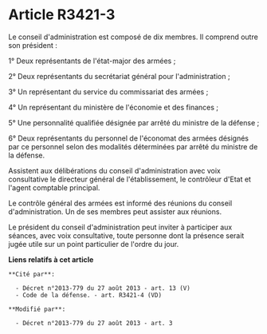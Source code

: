 # Article R3421-3

Le conseil d'administration est composé de dix membres. Il comprend outre son président : 

1° Deux représentants de l'état-major des armées ; 

2° Deux représentants du secrétariat général pour l'administration ; 

3° Un représentant du service du commissariat des armées ; 

4° Un représentant du ministère de l'économie et des finances ; 

5° Une personnalité qualifiée désignée par arrêté du ministre de la défense ; 

6° Deux représentants du personnel de l'économat des armées désignés par ce personnel selon des modalités déterminées par
arrêté du ministre de la défense. 

Assistent aux délibérations du conseil d'administration avec voix consultative le directeur général de l'établissement, le
contrôleur d'Etat et l'agent comptable principal. 

Le contrôle général des armées est informé des réunions du conseil d'administration. Un de ses membres peut assister aux
réunions. 

Le président du conseil d'administration peut inviter à participer aux séances, avec voix consultative, toute personne dont
la présence serait jugée utile sur un point particulier de l'ordre du jour.

**Liens relatifs à cet article**

	**Cité par**:

	  - Décret n°2013-779 du 27 août 2013 - art. 13 (V)
	  - Code de la défense. - art. R3421-4 (VD)

	**Modifié par**:

	  - Décret n°2013-779 du 27 août 2013 - art. 3
